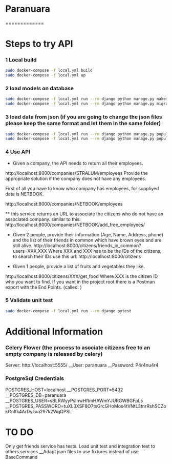 # Paranuara
=============
# Steps to try API

### 1 Local build
```bash
sudo docker-compose -f local.yml build
sudo docker-compose -f local.yml up
```

### 2 load models on database
```bash
sudo docker-compose -f local.yml run --rm django python manage.py makemigrations
sudo docker-compose -f local.yml run --rm django python manage.py migrate
```
### 3 load data from json (if you are going to change the json files please keep the same format and let them in the same folder)
```bash
sudo docker-compose -f local.yml run --rm django python manage.py populate  companies.json company
sudo docker-compose -f local.yml run --rm django python manage.py populate  people.json person
```
### 4 Use API
- Given a company, the API needs to return all their employees. 

http://localhost:8000/companies/STRALUM/employees
Provide the appropriate solution if the company does not have any employees.

First of all you have to know who company has employees, for suppliyed data is NETBOOK.

http://localhost:8000/companies/NETBOOK/employees

** this service returns an URL to associate the citizens who do not have an associated company.
similar to this: http://localhost:8000/companies/NETBOOK/add_free_employees/ 

- Given 2 people, provide their information (Age, Name, Address, phone) and the list of their friends in common which have brown eyes and are still alive.
http://localhost:8000/citizens/friends_in_common?users=XXX,XXX
Where XXX and XXX has to be the IDs of the citizens, to search their IDs use this url:
http://localhost:8000/citizens

- Given 1 people, provide a list of fruits and vegetables they like.

http://localhost:8000/citizens/XXX/get_food
Where XXX is the citizen ID who you want to find.
If you want in the project root there is a Postman export with the End Points. (called: )

### 5 Validate unit test
```bash
sudo docker-compose -f local.yml run --rm django pytest
```
# Additional Information

### Celery Flower (the process to asociate citizens free to an empty company is released by celery)
Server: http://localhost:5555/
__User: paranuara
__Password: P4r4nu4r4

### PostgreSql Credentials
POSTGRES_HOST=localhost
__POSTGRES_PORT=5432
__POSTGRES_DB=paranuara
__POSTGRES_USER=sBLRWyyPsInwHftmHAWmYJURGWBGFpLs
__POSTGRES_PASSWORD=tuXL3XSF8O7tsGrcGHoMos4tVNtL3tnrRshSCZokGnIfk4ArDyzaa297k2WgQPSL

# TO DO
Only get friends service has tests. Load unit test and integration test to others services
__Adapt json files to use fixtures instead of use BaseCommand 